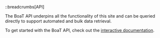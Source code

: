 <!--
Content to display at /help/api
-->

::breadcrumbs[API]

The BoaT API underpins all the functionality of this site and can be queried directly to support automated and bulk data retrieval.

To get started with the BoaT API, check out the [interactive documentation](https://boat.genomehubs.org/api-docs/ "external:").
